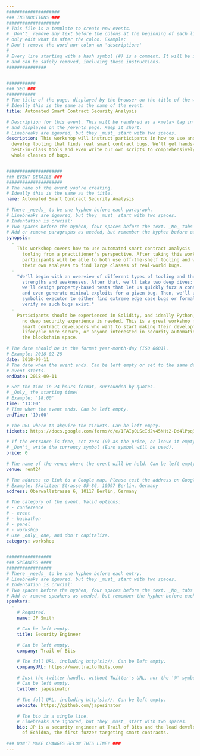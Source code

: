 ```yaml
---
####################
### INSTRUCTIONS ###
####################
# This file is a template to create new events.
# _Don't_ remove any text before the colons at the beginning of each line,
# only edit what is after the colon. Example:
# Don't remove the word nor colon on 'description:'
#
# Every line starting with a hash symbol (#) is a comment. It will be ignored
# and can be safely removed, including these instructions.
###############


###########
### SEO ###
###########
# The title of the page, displayed by the browser on the title of the window.
# Ideally this is the same as the name of the event.
title: Automated Smart Contract Security Analysis

# Description for this event. This will be rendered as a <meta> tag in the HTML,
# and displayed on the /events page. Keep it short.
# Linebreaks are ignored, but they _must_ start with two spaces.
description: This workshop will instruct participants in how to use and
  develop tooling that finds real smart contract bugs. We'll get hands-on with
  best-in-class tools and even write our own scripts to comprehensively detect
  whole classes of bugs.


#####################
### EVENT DETAILS ###
#####################
# The name of the event you're creating.
# Ideally this is the same as the title.
name: Automated Smart Contract Security Analysis

# There _needs_ to be one hyphen before each paragraph.
# Linebreaks are ignored, but they _must_ start with two spaces.
# Indentation is crucial:
# Two spaces before the hyphen, four spaces before the text. _No_ tabs allowed.
# Add or remove paragraphs as needed, but remember the hyphen before each entry.
synopsis:
  -
    This workshop covers how to use automated smart contract analysis
      tooling from a practitioner's perspective. After taking this workshop,
      participants will be able to both use off-the-shelf tooling and write
      their own analyses to find large classes of real-world bugs.
  -
    "We'll begin with an overview of different types of tooling and their
      strengths and weaknesses. After that, we'll take two deep dives: First,
      we'll design property-based tests that let us quickly fuzz a contract
      and even generate minimal exploits for a given bug. Then, we'll use a
      symbolic executor to either find extreme edge case bugs or formally
      verify no such bugs exist."
  -
    Participants should be experienced in Solidity, and ideally Python, but
      no deep security experience is needed. This is a great workshop for
      smart contract developers who want to start making their development
      lifecycle more secure, or anyone interested in security automation in
      the blockchain space.

# The date should be in the format year-month-day (ISO 8601).
# Example: 2018-02-28
date: 2018-09-11
# The date when the event ends. Can be left empty or set to the same day the
# event starts.
endDate: 2018-09-11

# Set the time in 24 hours format, surrounded by quotes.
# _Only_ the starting time!
# Example: '18:00'
time: '13:00'
# Time when the event ends. Can be left empty.
endTime: '19:00'

# The URL where to akquire the tickets. Can be left empty.
tickets: https://docs.google.com/forms/d/e/1FAIpQLScId2v45NHt2-Dd4lPpq3oXKyaEZI0XJsvCtpoWcnqIEN9Jfw/viewform

# If the entrance is free, set zero (0) as the price, or leave it empty.
# _Don't_ write the currency symbol (Euro symbol will be used).
price: 0

# The name of the venue where the event will be held. Can be left empty.
venue: rent24

# The address to link to a Google map. Please test the address on Google Maps.
# Example: Skalitzer Strasse 85-86, 10997 Berlin, Germany
address: Oberwallstrasse 6, 10117 Berlin, Germany

# The category of the event. Valid options:
# - conference
# - event
# - hackathon
# - panel
# - workshop
# Use _only_ one, and don't capitalize.
category: workshop


#################
### SPEAKERS ####
#################
# There _needs_ to be one hyphen before each entry.
# Linebreaks are ignored, but they _must_ start with two spaces.
# Indentation is crucial:
# Two spaces before the hyphen, four spaces before the text. _No_ tabs allowed.
# Add or remove speakers as needed, but remember the hyphen before each entry.
speakers:
  -
    # Required.
    name: JP Smith

    # Can be left empty.
    title: Security Engineer

    # Can be left empty.
    company: Trail of Bits

    # The full URL, including http(s)://. Can be left empty.
    companyURL: https://www.trailofbits.com/

    # Just the twitter handle, without Twitter's URL, nor the '@' symbol.
    # Can be left empty.
    twitter: japesinator

    # The full URL, including http(s)://. Can be left empty.
    website: https://github.com/japesinator

    # The bio is a single line.
    # Linebreaks are ignored, but they _must_ start with two spaces.
    bio: JP is a security engineer at Trail of Bits and the lead developer
      of Echidna, the first fuzzer targeting smart contracts.

### DON'T MAKE CHANGES BELOW THIS LINE! ###
---
```

<!-- ### DON'T MAKE CHANGES BELOW THIS LINE! ### -->

<Event-Content/>

